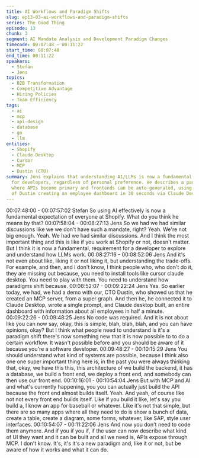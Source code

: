 ```yaml
---
title: AI Workflows and Paradigm Shifts
slug: ep13-03-ai-workflows-and-paradigm-shifts
series: The Good Thing
episode: 13
chunk: 3
segment: AI Mandate Analysis and Development Paradigm Changes
timecode: 00:07:48 – 00:11:22
start_time: 00:07:48
end_time: 00:11:22
speakers:
  - Stefan
  - Jens
topics:
  - B2B Transformation
  - Competitive Advantage
  - Hiring Policies
  - Team Efficiency
tags:
  - ai
  - mcp
  - api-design
  - database
  - go
  - llm
entities:
  - Shopify
  - Claude Desktop
  - Cursor
  - MCP
  - Dustin (CTO)
summary: Jens explains that understanding AI/LLMs is now a fundamental requirement
  for developers, regardless of personal preference. He describes a paradigm shift
  where APIs become primary and frontends can be auto-generated, using an example
  of Dustin creating an employee dashboard in 30 seconds via Claude Desktop and MCP.
---
```


00:07:48:00 - 00:07:57:02
Stefan
So using AI effectively is now a fundamental expectation of everyone at Shopify. What do you
think he means by that?
00:07:58:04 - 00:08:27:13
Jens
So we had we had similar discussions like we we don't have such a mandate, right? Yeah.
We're not big enough. Yeah. We had we had similar discussions. And I think the most important
thing and this is like if you work at Shopify or not, doesn't matter. But I think it is now a
fundamental, requirement for a developer to explore and understand how LLMs work.
00:08:27:16 - 00:08:52:06
Jens
And it's not even about like, liking it or not liking it, but understanding the trade-offs. For
example, and then, and I don't know, I think people who, who don't do it, they are missing out
because, you need to install tools like cursor claude desktop. You need to play with them. You
need to understand how paradigms shift because.
00:08:52:07 - 00:09:22:24
Jens
Yes. So earlier today, we had, we had a demo with our, CTO Dustin, who showed us that he
created an MCP server, from a super graph. And then he, he connected it to Claude Desktop,
wrote a single prompt, and Claude desktop built, an entire dashboard with information about all
employees in half a minute.
00:09:22:26 - 00:09:48:25
Jens
No code was required. And it is not about like you can now say, okay, this is simple, blah, blah,
blah, and you can have opinions, okay? But I think what people need to understand is it's a
paradigm shift there's now something new that it is now possible to to do a certain workflow. It
wasn't possible before and you should be aware of it because you're a software developer.
00:09:48:27 - 00:10:15:29
Jens
You should understand what kind of systems are possible, because I think also one one super
important thing here is, in the past you were always thinking that, okay, we have this this, this
architecture of we build the backend, it has a database, we build a front end, we deploy a front
end, and somebody can then use our front end.
00:10:16:01 - 00:10:54:04
Jens
But with MCP and AI and what's currently happening, you you can actually just build the API
because the front end almost builds itself. Yeah. And yeah, of course like not not every front end
builds itself. Like if you build it like, let's say you build a, I know an app for baseball or whatever.
Like it's not that simple, but there are so many apps where all they need to do is show a bunch
of data, create a table, create a diagram, some forms, whatever, like SAP, style user interfaces.
00:10:54:07 - 00:11:22:06
Jens
And now you don't need to code them anymore. And if you if you if, if the user can now describe
what kind of UI they want and it can be built and all we need is, APIs expose through MCP. I
don't know. It's, it's it's a new paradigm and, like it or not, but be aware of how it works and what
it can do.